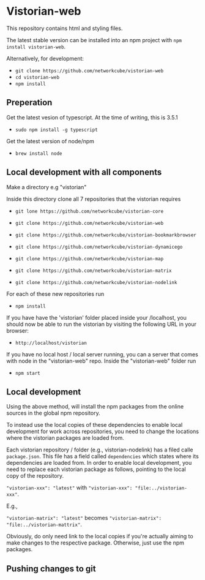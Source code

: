 # Vistorian-web

This repository contains html and styling files. 

The latest stable version can be installed into an npm project with `npm install vistorian-web`.

Alternatively, for development:
* `git clone https://github.com/networkcube/vistorian-web`
* `cd vistorian-web`
* `npm install`


## Preperation 
Get the latest vesion of typescript. At the time of writing, this is 3.5.1

* `sudo npm install -g typescript`

Get the latest version of node/npm

* `brew install node`

## Local development with all components
Make a directory e.g "vistorian"

Inside this directory clone all 7 repositories that the vistorian requires

* `git lone https://github.com/networkcube/vistorian-core`

* `git clone https://github.com/networkcube/vistorian-web`

* `git clone https://github.com/networkcube/vistorian-bookmarkbrowser`

* `git clone https://github.com/networkcube/vistorian-dynamicego`

* `git clone https://github.com/networkcube/vistorian-map`

* `git clone https://github.com/networkcube/vistorian-matrix`

* `git clone https://github.com/networkcube/vistorian-nodelink`

For each of these new repositories run 

* `npm install`

If you have have the 'vistorian' folder placed inside your /localhost, you should now be able to run the vistorian by visiting the following URL in your browser: 

* `http://localhost/vistorian`

If you have no local host / local server running, you can a server that comes with node in the "vistorian-web" repo. Inside the "vistorian-web" folder run 

* `npm start`


## Local development

Using the above method, will install the npm packages from the online sources in the global npm repository.

To instead use the local copies of these dependencies to enable local development for work across repositories, you need to change the locations where the vistorian packages are loaded from. 

Each vistorian repository / folder (e.g., vistorian-nodelink) has a filed calle `package.json`. This file has a field called `dependencies` which states where its dependencies are loaded from. In order to enable local development, you need to replace each vistorian package as follows, pointing to the local copy of the repository. 

`"vistorian-xxx": "latest"` with  `"vistorian-xxx": "file:../vistorian-xxx"`.

E.g., 

`"vistorian-matrix": "latest"` becomes `"vistorian-matrix": "file:../vistorian-mattrix"`.

Obviously, do only need link to the local copies if you're actually aiming to make changes to the respective package. Otherwise, just use the npm packages. 

## Pushing changes to git
<pending>
